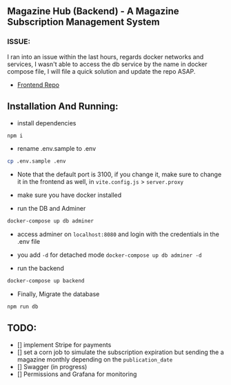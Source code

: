 ## Magazine Hub (Backend) - A Magazine Subscription Management System

### ISSUE:
I ran into an issue within the last hours, regards docker networks and services, I wasn't able to access the db service by the name in docker compose file, I will file a quick solution and update the repo ASAP.

 - [Frontend Repo](https://github.com/BekYahia/magazine-hub-frontend)
## Installation And Running:

- install dependencies
```bash
npm i
```

- rename .env.sample to .env
```bash
cp .env.sample .env
```
- Note that the default port is 3100, if you change it, make sure to change it in the frontend as well, in `vite.config.js` > `server.proxy`

- make sure you have docker installed

- run the DB and Adminer
```bash
docker-compose up db adminer
```
- access adminer on `localhost:8080` and login with the credentials in the .env file

- you add `-d` for detached mode `docker-compose up db adminer -d`

- run the backend
```bash
docker-compose up backend
```

- Finally, Migrate the database
```bash
npm run db
```
## TODO:
- [] implement Stripe for payments
- [] set a corn job to simulate the subscription expiration but sending the a magazine monthly depending on the `publication_date`
- [] Swagger (in progress)
- [] Permissions and Grafana for monitoring